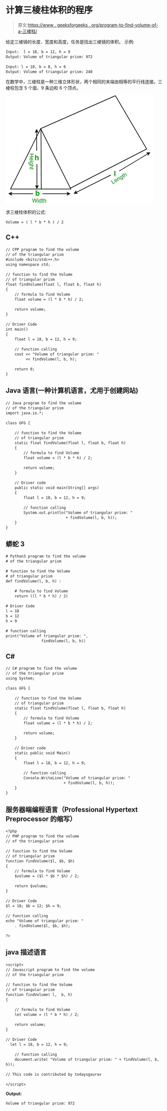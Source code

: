 # 计算三棱柱体积的程序

> 原文:[https://www . geeksforgeeks . org/program-to-find-volume-of-a-三棱柱/](https://www.geeksforgeeks.org/program-to-find-the-volume-of-a-triangular-prism/)

给定三棱镜的长度、宽度和高度，任务是找出三棱镜的体积。
示例:

```
Input:  l = 18, b = 12, h = 9
Output: Volume of triangular prism: 972

Input: l = 10, b = 8, h = 6
Output: Volume of triangular prism: 240
```

在数学中，三棱柱是一种三维立体形状，两个相同的末端由相等的平行线连接。三棱柱包含 5 个面、9 条边和 6 个顶点。

![triangular prism](img/3e1f568e3540c3e08bd89564e84d8cb3.png)

求三棱柱体积的公式:

```
Volume = ( l * b * h ) / 2 
```

## C++

```
// CPP program to find the volume
// of the triangular prism
#include <bits/stdc++.h>
using namespace std;

// function to find the Volume
// of triangular prism
float findVolume(float l, float b, float h)
{
    // formula to find Volume
    float volume = (l * b * h) / 2;

    return volume;
}

// Driver Code
int main()
{
    float l = 18, b = 12, h = 9;

    // function calling
    cout << "Volume of triangular prism: "
         << findVolume(l, b, h);

    return 0;
}
```

## Java 语言(一种计算机语言，尤用于创建网站)

```
// Java program to find the volume
// of the triangular prism
import java.io.*;

class GFG {

    // function to find the Volume
    // of triangular prism
    static float findVolume(float l, float b, float h)
    {
        // formula to find Volume
        float volume = (l * b * h) / 2;

        return volume;
    }

    // Driver code
    public static void main(String[] args)
    {
        float l = 18, b = 12, h = 9;

        // function calling
        System.out.println("Volume of triangular prism: "
                           + findVolume(l, b, h));
    }
}
```

## 蟒蛇 3

```
# Python3 program to find the volume
# of the triangular prism

# function to find the Volume
# of triangular prism
def findVolume(l, b, h) :

    # formula to find Volume
    return ((l * b * h) / 2)

# Driver Code
l = 18
b = 12
h = 9

# function calling
print("Volume of triangular prism: ",
                findVolume(l, b, h))
```

## C#

```
// C# program to find the volume
// of the triangular prism
using System;

class GFG {

    // function to find the Volume
    // of triangular prism
    static float findVolume(float l, float b, float h)
    {
        // formula to find Volume
        float volume = (l * b * h) / 2;

        return volume;
    }

    // Driver code
    static public void Main()
    {
        float l = 18, b = 12, h = 9;

        // function calling
        Console.WriteLine("Volume of triangular prism: "
                          + findVolume(l, b, h));
    }
}
```

## 服务器端编程语言（Professional Hypertext Preprocessor 的缩写）

```
<?php
// PHP program to find the volume
// of the triangular prism

// function to find the Volume
// of triangular prism
function findVolume($l, $b, $h)
{
    // formula to find Volume
    $volume = ($l * $b * $h) / 2;

    return $volume;
}

// Driver Code
$l = 18; $b = 12; $h = 9;

// function calling
echo "Volume of triangular prism: "
    . findVolume($l, $b, $h);

?>
```

## java 描述语言

```
<script>
// Javascript program to find the volume
// of the triangular prism

// function to find the Volume
// of triangular prism
function findVolume( l,  b, h)
{

    // formula to find Volume
    let volume = (l * b * h) / 2;

    return volume;
}

// Driver Code
  let l = 18, b = 12, h = 9;

    // function calling
    document.write( "Volume of triangular prism: " + findVolume(l, b, h));

// This code is contributed by todaysgaurav

</script>
```

**Output:** 

```
Volume of triangular prism: 972
```